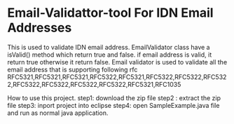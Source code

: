 # Email-Validattor-tool For IDN Email Addresses 
This is used to validate IDN email address. EmailValidator class have a isValid() method which return true and false. if email address is valid, it return true otherwise it return false. Email validator is used to validate all the email address that is supporting following rfc
  RFC5321,RFC5321,RFC5321,RFC5322,RFC5321,RFC5322,RFC5322,RFC5322,RFC5322,RFC5322,RFC5322,RFC5322,RFC5321,RFC1035

How to use this project.
step1: download the zip file
step2 : extract the zip file
step3: inport project into eclipse
step4: open SampleExample.java file and run as normal java application.



